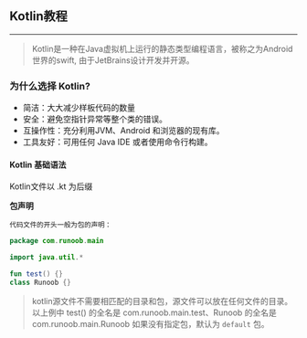 
## Kotlin教程

---

> Kotlin是一种在Java虚拟机上运行的静态类型编程语言，被称之为Android世界的swift,
由于JetBrains设计开发并开源。

### 为什么选择 Kotlin?

* 简洁：大大减少样板代码的数量
* 安全：避免空指针异常等整个类的错误。
* 互操作性：充分利用JVM、Android 和浏览器的现有库。
* 工具友好：可用任何 Java IDE 或者使用命令行构建。

#### Kotlin 基础语法

Kotlin文件以 .kt 为后缀

**包声明**

`代码文件的开头一般为包的声明：`

```kotlin
package com.runoob.main

import java.util.*

fun test() {}
class Runoob {}
```

> kotlin源文件不需要相匹配的目录和包，源文件可以放在任何文件的目录。
> 以上例中 test() 的全名是 com.runoob.main.test、Runoob 的全名是 com.runoob.main.Runoob
> 如果没有指定包，默认为 `default` 包。








